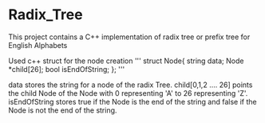 # Radix_Tree
This project contains a C++ implementation of radix tree or prefix tree for English Alphabets

Used c++ struct for the node creation
'''
struct Node{
  string data;
  Node *child[26];
  bool isEndOfString;
};
'''

data stores the string for a node of the radix Tree.
child[0,1,2 .... 26] points the child Node of the Node with 0 representing 'A' to 26 representing 'Z'.
isEndOfString stores true if the Node is the end of the string and false if the Node is not the end of the string.
